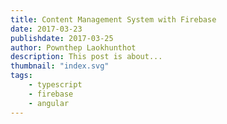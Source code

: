 ```yaml
---
title: Content Management System with Firebase
date: 2017-03-23
publishdate: 2017-03-25
author: Pownthep Laokhunthot
description: This post is about...
thumbnail: "index.svg"
tags: 
    - typescript
    - firebase
    - angular
---
```



